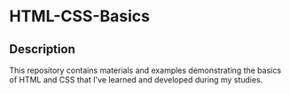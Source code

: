 # HTML-CSS-Basics
## Description
This repository contains materials and examples demonstrating the basics of HTML and CSS that I've learned and developed during my studies.
